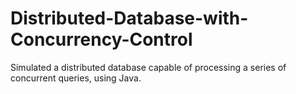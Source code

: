 # Distributed-Database-with-Concurrency-Control
Simulated a distributed database capable of processing a series of concurrent queries, using Java.
